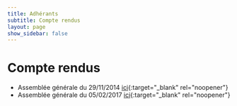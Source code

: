 ```yaml
---
title: Adhérants
subtitle: Compte rendus
layout: page
show_sidebar: false
---
```


# Compte rendus

- Assemblée générale du 29/11/2014 [ici](AG_GPS_2014.pdf){:target="_blank" rel="noopener"}
- Assemblée générale du 05/02/2017 [ici](AG_GPS_2017.pdf){:target="_blank" rel="noopener"}

